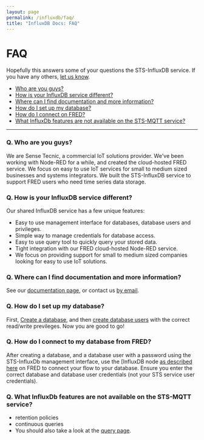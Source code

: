 ```yaml
---
layout: page
permalink: /influxdb/faq/
title: "InfluxDB Docs: FAQ"
---
```

# FAQ
Hopefully this answers some of your questions the STS-InfluxDB service. If you have any others, [let us know](mailto:info@sensetecnic.com).

- [Who are you guys?](#q-who-are-you-guys)
- [How is your InfluxDB service different?](#q-how-is-your-influxdb-service-different)
- [Where can I find documentation and more information?](#q-where-can-i-find-documentation-and-more-information)
- [How do I set up my database?](#q-how-do-i-set-up-my-database)
- [How do I connect on FRED?](#q-how-do-i-connect-the-database-on-fred)
- [What InfluxDb features are not available on the STS-MQTT service?](#q-what-influxdb-features-are-not-available-on-the-sts-mqtt-service)

___

### Q. Who are you guys?
We are Sense Tecnic, a commercial IoT solutions provider. We've been working with Node-RED for a while, and created the cloud-hosted
FRED service.  We focus on easy to use IoT services for small to medium sized businesses and systems integrators.  We built the STS-InfluxDB service to support FRED users who need time series data storage.

### Q. How is your InfluxDB service different?
Our shared InfluxDB service has a few unique features:
* Easy to use management interface for databases, database users and privileges.
* Simple way to manage credentials for database access.
* Easy to use query tool to quickly query your stored data.
* Tight integration with our FRED cloud-hosted Node-RED service.
* We focus on providing support for small to medium sized companies looking for easy to use IoT solutions.

### Q. Where can I find documentation and more information?
See our [documentation page](http://docs.sensetecnic.com/influx), or contact us [by email](mailto:info@sensetecnic.com). 

### Q. How do I set up my database?
First, [Create a database](/influxdb/create-database/), and then [create database users](/influxdb/create-user) with the correct read/write previleges. Now you are good to go!

### Q. How do I connect to my database from FRED?
After creating a database, and a database user with a password using the STS-InfluxDb management interface, use the [InfluxDB node [as described here](/influxdb/connect-howto) on FRED to connect your flow to your database. Ensure you enter the correct database and database user credentials (not your STS service user credentials).

### Q. What InfluxDb features are not available on the STS-MQTT service?
- retention policies
- continuous queries
- You should also take a look at the [query page](/influxdb/query-language/).

